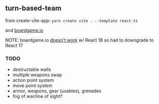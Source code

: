 ## turn-based-team

from create-vite-app:
`yarn create vite . --template react-ts`

and [boardgame.io](https://boardgame.io/documentation/#/tutorial)

NOTE: boardgame.io [doesn't work](https://github.com/boardgameio/boardgame.io/issues/1073) w/ React 18 so had to downgrade to React 17

### TODO

- destructable walls
- multiple weapons swap
- action point system
- move point system
- armor, weapons, gear (usables), grenades
- fog of war/line of sight?

